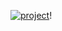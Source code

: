 [![project](https://github.com/user-attachments/assets/78cb93c5-a069-4fb2-b43e-568ef815806b)](https://copytesla.netlify.app/)!
